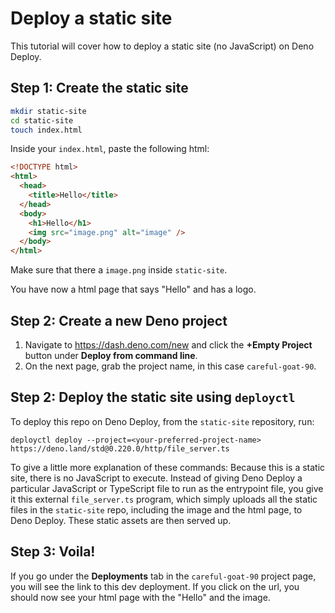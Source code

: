 # Deploy a static site

This tutorial will cover how to deploy a static site (no JavaScript) on Deno
Deploy.

## Step 1: Create the static site

```sh
mkdir static-site
cd static-site
touch index.html
```

Inside your `index.html`, paste the following html:

```html
<!DOCTYPE html>
<html>
  <head>
    <title>Hello</title>
  </head>
  <body>
    <h1>Hello</h1>
    <img src="image.png" alt="image" />
  </body>
</html>
```

Make sure that there a `image.png` inside `static-site`.

You have now a html page that says "Hello" and has a logo.

## **Step 2:** Create a new Deno project

1. Navigate to https://dash.deno.com/new and click the **+Empty Project** button
   under **Deploy from command line**.
2. On the next page, grab the project name, in this case `careful-goat-90`.

## Step 2: Deploy the static site using `deployctl`

To deploy this repo on Deno Deploy, from the `static-site` repository, run:

```console
deployctl deploy --project=<your-preferred-project-name> https://deno.land/std@0.220.0/http/file_server.ts
```

To give a little more explanation of these commands: Because this is a static
site, there is no JavaScript to execute. Instead of giving Deno Deploy a
particular JavaScript or TypeScript file to run as the entrypoint file, you give
it this external `file_server.ts` program, which simply uploads all the static
files in the `static-site` repo, including the image and the html page, to Deno
Deploy. These static assets are then served up.

## Step 3: Voila!

If you go under the **Deployments** tab in the `careful-goat-90` project page,
you will see the link to this dev deployment. If you click on the url, you
should now see your html page with the "Hello" and the image.
